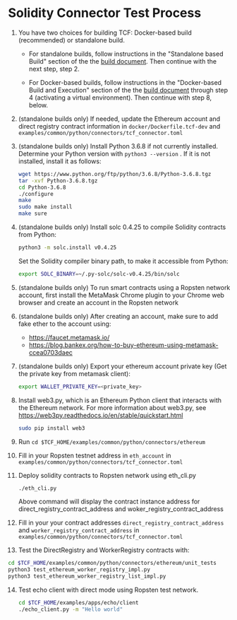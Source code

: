 # Solidity Connector Test Process

1.  You have two choices for building TCF: Docker-based build (recommended) or
    standalone build.

    - For standalone builds, follow instructions in the
      "Standalone based Build" section of the
      the [build document](../../../../BUILD.md#standalonebuild).
      Then continue with the next step, step 2.

    - For Docker-based builds, follow instructions in the
      "Docker-based Build and Execution" section of the
      the [build document](../../../../BUILD.md#dockerbuild) through step 4
      (activating a virtual environment).
      Then continue with step 8, below.

2.  (standalone builds only) If needed, update the Ethereum account and
    direct registry contract information in `docker/Dockerfile.tcf-dev` and
    `examples/common/python/connectors/tcf_connector.toml`

3. (standalone builds only) Install Python 3.6.8 if not currently installed.
   Determine your Python version with `python3 --version` .
   If it is not installed, install it as follows:

    ```bash
    wget https://www.python.org/ftp/python/3.6.8/Python-3.6.8.tgz
    tar -xvf Python-3.6.8.tgz
    cd Python-3.6.8
    ./configure
    make
    sudo make install
    make sure
    ```

4. (standalone builds only) Install solc 0.4.25 to compile Solidity contracts
   from Python:
    ```bash
    python3 -m solc.install v0.4.25
    ```
    Set the Solidity compiler binary path, to make it accessible from Python:

    ```bash
    export SOLC_BINARY=~/.py-solc/solc-v0.4.25/bin/solc
    ```

5. (standalone builds only) To run smart contracts using a
   Ropsten network account, first install the MetaMask Chrome plugin
   to your Chrome web browser and create an account in the Ropsten network

6. (standalone builds only) After creating an account, make sure to add
   fake ether to the account using:

   - https://faucet.metamask.io/
   - https://blog.bankex.org/how-to-buy-ethereum-using-metamask-ccea0703daec

7. (standalone builds only) Export your ethereum account private key (Get the private key from metamask client):

   ```bash
   export WALLET_PRIVATE_KEY=<private_key>
   ```

8. Install web3.py, which is an Ethereum Python client that interacts
   with the Ethereum network. For more information about web3.py, see
   https://web3py.readthedocs.io/en/stable/quickstart.html

    ```bash
    sudo pip install web3
    ```

9.  Run `cd $TCF_HOME/examples/common/python/connectors/ethereum`

10. Fill in your Ropsten testnet address in `eth_account` in `examples/common/python/connectors/tcf_connector.toml`

11. Deploy solidity contracts to Ropsten network using eth_cli.py

    ```bash
    ./eth_cli.py
    ```

    Above command will display the contract instance address for direct_registry_contract_address and woker_registry_contract_address

12. Fill in your your contract addresses
      `direct_registry_contract_address` and `worker_registry_contract_address`
      in `examples/common/python/connectors/tcf_connector.toml`

13. Test the DirectRegistry and WorkerRegistry contracts with:
   ```bash
   cd $TCF_HOME/examples/common/python/connectors/ethereum/unit_tests
   python3 test_ethereum_worker_registry_impl.py
   python3 test_ethereum_worker_registry_list_impl.py
   ```

14. Test echo client with direct mode using Ropsten test network.
    ```bash
    cd $TCF_HOME/examples/apps/echo/client
    ./echo_client.py -m "Hello world"
    ```

